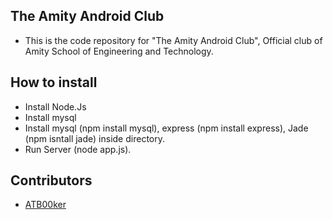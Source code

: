 ## The Amity Android Club
- This is the code repository for "The Amity Android Club", Official club of Amity School of Engineering and Technology.

## How to install
- Install Node.Js
- Install mysql
- Install mysql (npm install mysql), express (npm install express), Jade (npm isntall jade) inside directory.
- Run Server (node app.js).

## Contributors
- [ATB00ker](https://github.com/ATB00ker)
